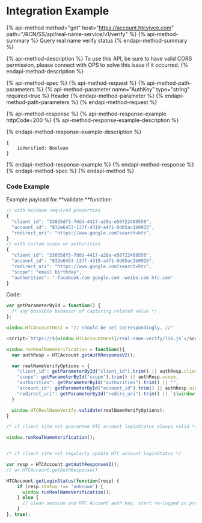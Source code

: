 # Integration Example

{% api-method method="get" host="https://account.htcvivce.com" path="/RCN/SS/api/real-name-service/v1/verify" %}
{% api-method-summary %}
Query real name verify status
{% endapi-method-summary %}

{% api-method-description %}
To use this API, be sure to have valid CORS permission, please connect with OPS to solve this issue if it occurred.
{% endapi-method-description %}

{% api-method-spec %}
{% api-method-request %}
{% api-method-path-parameters %}
{% api-method-parameter name="AuthKey" type="string" required=true %}
Header
{% endapi-method-parameter %}
{% endapi-method-path-parameters %}
{% endapi-method-request %}

{% api-method-response %}
{% api-method-response-example httpCode=200 %}
{% api-method-response-example-description %}

{% endapi-method-response-example-description %}

```
{
    isVerified: Boolean
}
```
{% endapi-method-response-example %}
{% endapi-method-response %}
{% endapi-method-spec %}
{% endapi-method %}

### Code Example

Example payload for \*\*validate \*\*function:

```javascript
// with minimum required properties
{
  "client_id": "33035df5-7ddd-4417-a20a-e56722489550",
  "account_id": "832e6453-137f-4319-a471-0d85ac1b0915",
  "redirect_uri": "https://www.google.com?search=htc",
}
// with custom scope or authorities
{
  "client_id": "33035df5-7ddd-4417-a20a-e56722489550",
  "account_id": "832e6453-137f-4319-a471-0d85ac1b0915",
  "redirect_uri": "https://www.google.com?search=htc",
  "scope": "email birthday",
  "authorities": "-facebook.com google.com -weibo.com htc.com"
}
```

Code:

```javascript
var getParameterById = function() { 
  /* any possible behavior of capturing related value */ 
};

window.HTCAccountHost = "// should be set correspondingly. //"

<script>`https://${window.HTCAccountHost}/real-name-verify/lib.js`</script>

window.runRealNameVerification = function(){
  var authResp = HTCAccount.getAuthResponseV2();

  var realNameVerifyOptions = {
    "client_id": getParameterById("client_id").trim() || authResp.client_id,
    "scope": getParameterById("scope").trim() || authResp.scope,
    "authorities": getParameterById("authorities").trim() || "",
    "account_id": getParameterById("account_id").trim() || authResp.uid,
    "redirect_uri": getParameterById("redire_uri").trim() || `${window.location.href}`
  }

  window.HTCRealNameVerify.validate(realNameVerifyOptions);
}

/* if client site not guarantee HTC account loginStatus always valid */

window.runRealNameVerification();


/* if client site not regularly update HTC account loginStatus */

var resp = HTCAccount.getAuthResponseV2();
// or HTCAccount.getAuthResponse()

HTCAccount.getLoginStatus(function(resp) {
    if (resp.status !== 'unknown') {
      window.runRealNameVerification();
    } else {
      // clean session and HTC Account auth key, start re-logged in process.
    }
}, true);
```

